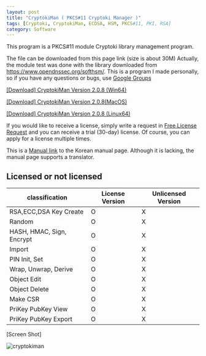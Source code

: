 ```yaml
---
layout: post
title: "CryptokiMan ( PKCS#11 Cryptoki Manager )"
tags: [Cryptoki, CryptokiMan, ECDSA, HSM, PKCS#11, PKI, RSA]
category: Software
---
```

This program is a PKCS#11 module Cryptoki library management program.

The file can be downloaded from this page link (size is about 30M)
Actually, the module test was done with the library downloaded from https://www.opendnssec.org/softhsm/.
This is a program I made personally, so if you have any questions or bugs, use [Google Groups]( https://groups.google.com/g/cryptokiman, "Google Groups" )

[[Download] CryptokiMan Version 2.0.8 (Win64)](https://jykim74.github.io/msi/CryptokiMan-enV208.msi "CryptokiMan")

[[Download] CryptokiMan Version 2.0.8(MacOS)](https://jykim74.github.io/dmg/CryptokiManV208.dmg, "CryptokiMan")

[[Download] CryptokiMan Version 2.0.8 (Linux64)](https://jykim74.github.io/zip/CryptokiManV208.zip, "CryptokiMan")

If you would like to receive a license, simply write a request in [Free License Request](https::/jykim7.mycafe24.com/user_reg.php) and you can receive a trial (30-day) license.
Of course, you can apply for a license multiple times.

This is a [Manual link]( https://jykim74.tistory.com/category/Manual/CryptokiMan "CryptokiMan Manual")  to the Korean manual page.
Although it is lacking, the manual page supports a translator.

## Licensed or not licensed

|classification|License Version|Unlicensed Version|
|---|---|---|
| RSA,ECC,DSA Key Create | O | X |
| Random | O | X |
| HASH, HMAC, Sign, Encrypt | O | X |
| Import | O | X |
| PIN Init, Set | O | X |
| Wrap, Unwrap, Derive | O | X |
| Object Edit | O | X |
| Object Delete | O | X |
| Make CSR | O | X |
| PriKey PubKey View | O | X |
| PriKey PubKey Export | O | X |


[Screen Shot]

![cryptokiman](https://github.com/user-attachments/assets/6f6cab3e-1634-44e1-b3aa-edfbb889e641)
